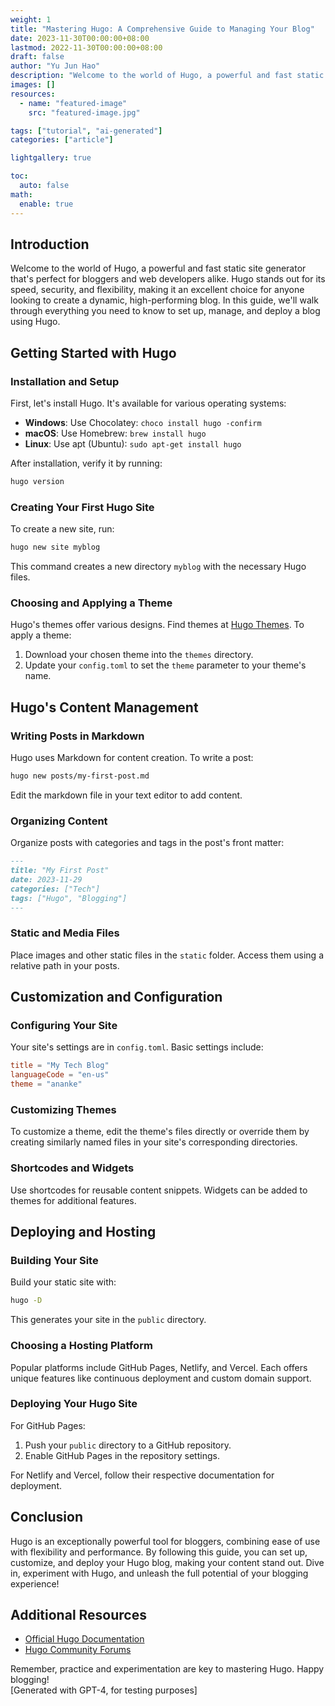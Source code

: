 ```yaml
---
weight: 1
title: "Mastering Hugo: A Comprehensive Guide to Managing Your Blog"
date: 2023-11-30T00:00:00+08:00
lastmod: 2022-11-30T00:00:00+08:00
draft: false
author: "Yu Jun Hao"
description: "Welcome to the world of Hugo, a powerful and fast static site generator that's perfect for bloggers and web developers alike."
images: []
resources:
  - name: "featured-image"
    src: "featured-image.jpg"

tags: ["tutorial", "ai-generated"]
categories: ["article"]

lightgallery: true

toc:
  auto: false
math:
  enable: true
---
```


<!--more-->

## Introduction

Welcome to the world of Hugo, a powerful and fast static site generator that's perfect for bloggers and web developers alike. Hugo stands out for its speed, security, and flexibility, making it an excellent choice for anyone looking to create a dynamic, high-performing blog. In this guide, we'll walk through everything you need to know to set up, manage, and deploy a blog using Hugo.

## Getting Started with Hugo

### Installation and Setup

First, let's install Hugo. It's available for various operating systems:

- **Windows**: Use Chocolatey: `choco install hugo -confirm`
- **macOS**: Use Homebrew: `brew install hugo`
- **Linux**: Use apt (Ubuntu): `sudo apt-get install hugo`

After installation, verify it by running:

```bash
hugo version
```

### Creating Your First Hugo Site

To create a new site, run:

```bash
hugo new site myblog
```

This command creates a new directory `myblog` with the necessary Hugo files.

### Choosing and Applying a Theme

Hugo's themes offer various designs. Find themes at [Hugo Themes](https://themes.gohugo.io/). To apply a theme:

1. Download your chosen theme into the `themes` directory.
2. Update your `config.toml` to set the `theme` parameter to your theme's name.

## Hugo's Content Management

### Writing Posts in Markdown

Hugo uses Markdown for content creation. To write a post:

```bash
hugo new posts/my-first-post.md
```

Edit the markdown file in your text editor to add content.

### Organizing Content

Organize posts with categories and tags in the post's front matter:

```markdown
---
title: "My First Post"
date: 2023-11-29
categories: ["Tech"]
tags: ["Hugo", "Blogging"]
---
```

### Static and Media Files

Place images and other static files in the `static` folder. Access them using a relative path in your posts.

## Customization and Configuration

### Configuring Your Site

Your site's settings are in `config.toml`. Basic settings include:

```toml
title = "My Tech Blog"
languageCode = "en-us"
theme = "ananke"
```

### Customizing Themes

To customize a theme, edit the theme's files directly or override them by creating similarly named files in your site's corresponding directories.

### Shortcodes and Widgets

Use shortcodes for reusable content snippets. Widgets can be added to themes for additional features.

## Deploying and Hosting

### Building Your Site

Build your static site with:

```bash
hugo -D
```

This generates your site in the `public` directory.

### Choosing a Hosting Platform

Popular platforms include GitHub Pages, Netlify, and Vercel. Each offers unique features like continuous deployment and custom domain support.

### Deploying Your Hugo Site

For GitHub Pages:

1. Push your `public` directory to a GitHub repository.
2. Enable GitHub Pages in the repository settings.

For Netlify and Vercel, follow their respective documentation for deployment.

## Conclusion

Hugo is an exceptionally powerful tool for bloggers, combining ease of use with flexibility and performance. By following this guide, you can set up, customize, and deploy your Hugo blog, making your content stand out. Dive in, experiment with Hugo, and unleash the full potential of your blogging experience!

## Additional Resources

- [Official Hugo Documentation](https://gohugo.io/documentation/)
- [Hugo Community Forums](https://discourse.gohugo.io/)

Remember, practice and experimentation are key to mastering Hugo. Happy blogging!  
[Generated with GPT-4, for testing purposes]
